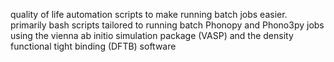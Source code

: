 quality of life automation scripts to make running batch jobs easier. primarily bash scripts tailored to running batch Phonopy and Phono3py jobs using the vienna ab initio simulation package (VASP) and the density functional tight binding (DFTB) software
